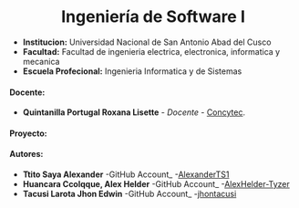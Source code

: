 # **<center>Ingeniería de Software I </center>**

- **Institucion:** Universidad Nacional de San Antonio Abad del Cusco
- **Facultad:** Facultad de ingenieria electrica, electronica, informatica y mecanica
- **Escuela Profecional:** Ingenieria Informatica y de Sistemas

#### Docente:
- **Quintanilla Portugal Roxana Lisette** - _Docente_ - [Concytec](http://directorio.concytec.gob.pe/appDirectorioCTI/VerDatosInvestigador.do?id_investigador=40930).

#### Proyecto:
#### Autores:
- **Ttito Saya Alexander** -GitHub Account_ -[AlexanderTS1](https://github.com/AlexanderTS1)
- **Huancara Ccolqque, Alex Helder** -GitHub Account_ -[AlexHelder-Tyzer](https://github.com/AlexHelder-Tyzer)
- **Tacusi Larota Jhon Edwin** -GitHub Account_ -[jhontacusi](https://github.com/jhontacusi)

